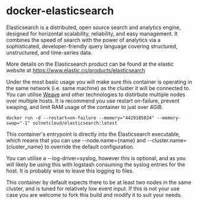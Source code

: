 # docker-elasticsearch
Elasticsearch is a distributed, open source search and analytics engine, designed for horizontal scalability, reliability, and easy management. It combines the speed of search with the power of analytics via a sophisticated, developer-friendly query language covering structured, unstructured, and time-series data.

More details on the Elasticsearch product can be found at the elastic website at https://www.elastic.co/products/elasticsearch

Under the most basic usage you will make sure this container is operating in the same network (i.e. same machine) as the cluster it will be connected to. You can utilise <a href="https://github.com/weaveworks/weave">Weave</a> and other technologies to distirbute multiple nodes over multiple hosts. It is recommend you use restart on-failure, prevent swaping, and limit RAM usage of the container to just over 4GiB.

    docker run -d --restart=on-failure --memory="4429185024" --memory-swap="-1" solnetcloud/elasticsearch:latest

This container's entrypoint is directly into the Elasticsearch executable, which means that you can use --node.name={name} and --cluster.name={cluster_name} to override the default configuration.

You can utilise a --log-driver=syslog, however this is optional, and as you will likely be using this with logstash consuming the syslog entries for the host. It is probably wise to leave this logging to files.

This container by default expects there to be at least two nodes in the same cluster, and is tuned for relatively low event input. If this is not your use case you are welcome to fork this build and modify it to suit your needs.
